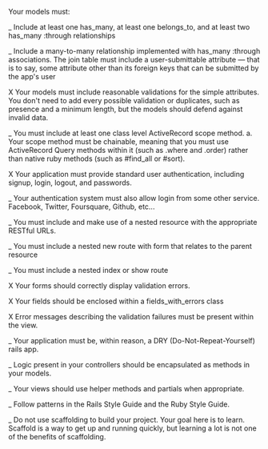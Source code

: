 Your models must:

_ Include at least one has_many, at least one belongs_to, and at least two has_many :through relationships

_ Include a many-to-many relationship implemented with has_many :through associations. The join table must include a user-submittable attribute — that is to say, some attribute other than its foreign keys that can be submitted by the app's user

X Your models must include reasonable validations for the simple attributes. You don't need to add every possible validation or duplicates, such as presence and a minimum length, but the models should defend against invalid data.

_ You must include at least one class level ActiveRecord scope method. a. Your scope method must be chainable, meaning that you must use ActiveRecord Query methods within it (such as .where and .order) rather than native ruby methods (such as #find_all or #sort).

X Your application must provide standard user authentication, including signup, login, logout, and passwords.

_ Your authentication system must also allow login from some other service. Facebook, Twitter, Foursquare, Github, etc...

_ You must include and make use of a nested resource with the appropriate RESTful URLs.

_ You must include a nested new route with form that relates to the parent resource

_ You must include a nested index or show route

X Your forms should correctly display validation errors.

X Your fields should be enclosed within a fields_with_errors class

X Error messages describing the validation failures must be present within the view.

_ Your application must be, within reason, a DRY (Do-Not-Repeat-Yourself) rails app.

_ Logic present in your controllers should be encapsulated as methods in your models.

_ Your views should use helper methods and partials when appropriate.

_ Follow patterns in the Rails Style Guide and the Ruby Style Guide.

_ Do not use scaffolding to build your project. Your goal here is to learn. Scaffold is a way to get up and running quickly, but learning a lot is not one of the benefits of scaffolding.